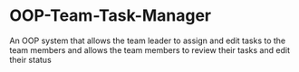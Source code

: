 # OOP-Team-Task-Manager
 An OOP system that allows the team leader to assign and edit tasks to the team members and allows the team members to review their tasks and edit their status
